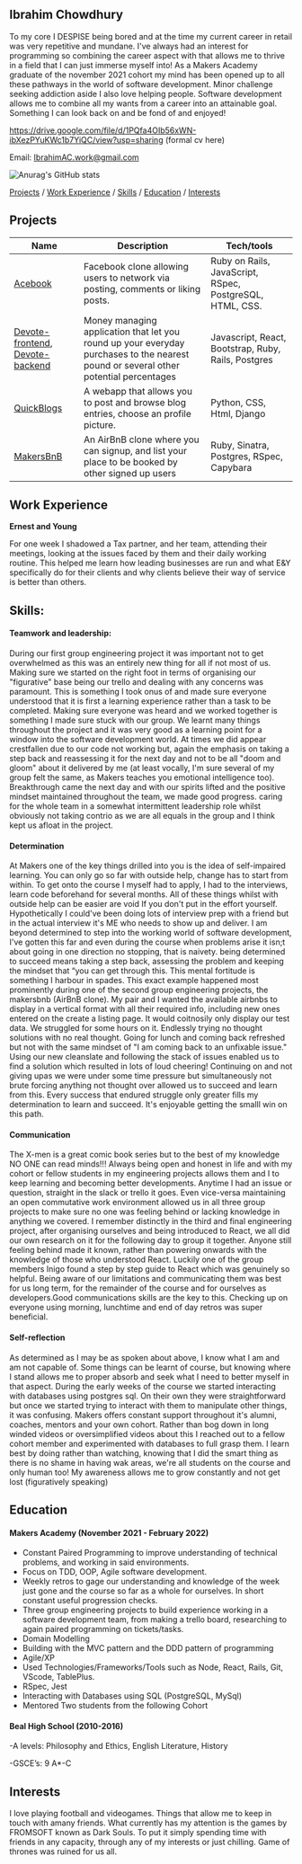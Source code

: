 ## Ibrahim Chowdhury
To my core I DESPISE being bored and at the time my current career in retail was very repetitive and mundane. I've always had an interest for programming so combining the career aspect with that allows me to thrive in a field that I can just immerse myself into! As a Makers Academy graduate of the november 2021 cohort my mind has been opened up to all these pathways in the world of software development. Minor challenge seeking addiction aside I also love helping people. Software development allows me to combine all my wants from a career into an attainable goal. Something I can look back on and be fond of and enjoyed!

https://drive.google.com/file/d/1PQfa4OIb56xWN-ibXezPYuKWc1b7YiQC/view?usp=sharing (formal cv here)

Email: IbrahimAC.work@gmail.com

![Anurag's GitHub stats](https://github-readme-stats.vercel.app/api?username=IbrahimAC&show_icons=true&theme=onedark)


[Projects](#projects) / [Work Experience](#work-experience) / [Skills](#skills) / [Education](#education) / [Interests](#interests)
## Projects

| Name                         | Description       | Tech/tools        |
| ---------------------------- | ----------------- | ----------------- |
|[Acebook](https://github.com/IbrahimAC/Acebook)           | Facebook clone allowing users to network via posting, comments or liking posts.     | Ruby on Rails, JavaScript, RSpec, PostgreSQL, HTML, CSS.|
| [Devote-frontend](https://github.com/FrancescoCollotto/devote_frontend), [Devote-backend](https://github.com/FrancescoCollotto/devote_backend) | Money managing application that let you round up your everyday purchases to the nearest pound or several other potential percentages | Javascript, React, Bootstrap, Ruby, Rails, Postgres |
| [QuickBlogs](https://github.com/IbrahimAC/Django-Blog-Web-App-Project) | A webapp that allows you to post and browse blog entries, choose an profile picture. | Python, CSS, Html, Django              |
| [MakersBnB](https://github.com/IbrahimAC/makersbnb) | An AirBnB clone where you can signup, and list your place to be booked by other signed up users | Ruby, Sinatra, Postgres, RSpec, Capybara |

## Work Experience

**Ernest and Young**

  For one week I shadowed a Tax partner, and her team, attending their meetings, looking at the issues faced by them and their daily working routine. This helped me learn how leading businesses are run and what E&Y specifically do for their clients and why clients believe their way of service is better than others.


## Skills:

#### Teamwork and leadership:
During our first group engineering project it was important not to get overwhelmed as this was an entirely new thing for all if not most of us. Making sure we started on the right foot in terms of organising our "figurative" base being our trello and dealing with any concerns was paramount. This is something I took onus of and made sure everyone understood that it is first a learning experience rather than a task to be completed. Making sure everyone was heard and we worked together is something I made sure stuck with our group. We learnt many things throughout the project and it was very good as a learning point for a window into the software development world. At times we did appear crestfallen due to our code not working but, again the emphasis on taking a step back and reassessing it for the next day and not to be all "doom and gloom" about it delivered by me (at least vocally, I'm sure several of my group felt the same, as Makers teaches you emotional intelligence too). Breakthrough came the next day and with our spirits lifted and the positive mindset maintained throughout the team, we made good progress. caring for the whole team in a somewhat intermittent leadership role whilst obviously not taking contrio as we are all equals in the group and I think kept us afloat in the project.

#### Determination
At Makers one of the key things drilled into you is the idea of self-impaired learning. You can only go so far with outside help, change has to start from within. To get onto the course I myself had to apply, I had to the interviews, learn code beforehand for several months. All of these things whilst with outside help can be easier are void If you don't put in the effort yourself. Hypothetically I could've been doing lots of interview prep with a friend but in the actual interview it's ME who needs to show up and deliver. I am beyond determined to step into the working world of software development, I've gotten this far and even during the course when problems arise it isn;t about going in one direction no stopping, that is naivety. being determined to succeed means taking a step back, assessing the problem and keeping the mindset that “you can get through this. This mental fortitude is something I harbour in spades. This exact example happened most prominently during one of the second group engineering projects, the makersbnb (AirBnB clone). My pair and I wanted the available airbnbs to display in a vertical format with all their required info, including new ones entered on the create a listing page. It would coitnosily only display our test data. We struggled for some hours on it. Endlessly trying no thought solutions with no real thought. Going for lunch and coming back refreshed but not with the same mindset of "I am coming back to an unfixable issue." Using our new cleanslate and following the stack of issues enabled us to find a solution which resulted in lots of loud cheering! Continuing on and not giving upas we were under some time pressure but simultaneously not brute forcing anything not thought over allowed us to succeed and learn from this. Every success that endured struggle only greater fills my determination to learn and succeed. It's enjoyable getting the smalll win on this path. 

#### Communication

The X-men is a great comic book series but to the best of my knowledge NO ONE can read minds!!! Always being open and honest in life and with my cohort or fellow students in my engineering projects allows them and I to keep learning  and becoming better developments. Anytime I had an issue or question, straight in the slack or trello it goes. Even vice-versa maintaining an open commutative work environment allowed us in all three group projects to make sure no one was feeling behind or lacking knowledge in anything we covered. I remember distinctly in the third and final engineering project, after organising ourselves and being introduced to React, we all did our own research on it for the following day to group it together. Anyone still feeling behind made it known, rather than powering onwards with the knowledge of those who understood React. Luckily one of the group members Inigo found a step by step guide to React which was genuinely so helpful. Being aware of our limitations and communicating them was best for us long term, for the remainder of the course and for ourselves as developers.Good communications skills are the key to this. Checking up on everyone using morning, lunchtime and end of day retros was super beneficial.

#### Self-reflection

As determined as I may be as spoken about above, I know what I am and am not capable of. Some things can be learnt of course, but knowing where I stand allows me to proper absorb and seek what I need to better myself in that aspect. During the early weeks of the course we started interacting with databases using postgres sql. On their own they were straightforward but once we started trying to interact with them to manipulate other things, it was confusing. Makers offers constant support  throughout it's alumni, coaches, mentors and your own cohort. Rather than bog down in long winded videos or oversimplified videos about this I reached out to a fellow cohort member and experimented with databases to full grasp them. I learn best by doing rather than watching, knowing that I did the smart thing as there is no shame in having wak areas, we're all students on the course and only  human too! My awareness allows me to grow constantly and not get lost (figuratively speaking)


## Education

#### Makers Academy (November 2021 - February 2022)
- Constant Paired Programming to improve understanding of technical problems, and working in said environments.
- Focus on TDD, OOP, Agile software development.
- Weekly retros to gage our understanding and knowledge of the week just gone and the course so far as a whole for ourselves. In short constant useful progression checks.
- Three group engineering projects to build experience working in a software development team, from making a trello board, researching to again paired programming on tickets/tasks.
- Domain Modelling
- Building with the MVC pattern and the DDD pattern of programming
- Agile/XP
- Used Technologies/Frameworks/Tools such as Node, React, Rails, Git, 
VScode, TablePlus.
- RSpec, Jest
- Interacting with Databases using SQL (PostgreSQL, MySql)
- Mentored Two students from the following Cohort

#### Beal High School (2010-2016)
-A levels: Philosophy and Ethics, English Literature, History

-GSCE’s:  9 A*-C 

## Interests

I love playing football and videogames. Things that allow me to keep in touch with amany friends. What currently has my attention is the games by FROMSOFT known as Dark Souls. To put it simply spending time with friends in any capacity, through any of my interests or just chilling. Game of thrones was ruined for us all.
